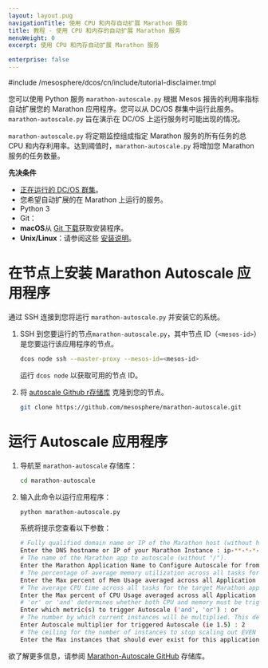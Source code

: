 ```yaml
---
layout: layout.pug
navigationTitle: 使用 CPU 和内存自动扩展 Marathon 服务
title: 教程 - 使用 CPU 和内存的自动扩展 Marathon 服务
menuWeight: 0
excerpt: 使用 CPU 和内存自动扩展 Marathon 服务

enterprise: false
---
```


<!-- This source repo for this topic is https://github.com/dcos/dcos-docs -->

#include /mesosphere/dcos/cn/include/tutorial-disclaimer.tmpl


您可以使用 Python 服务 `marathon-autoscale.py` 根据 Mesos 报告的利用率指标自动扩展您的 Marathon 应用程序。您可以从 DC/OS 群集中运行此服务。`marathon-autoscale.py` 旨在演示在 DC/OS 上运行服务时可能出现的情况。

`marathon-autoscale.py` 将定期监控组成指定 Marathon 服务的所有任务的总 CPU 和内存利用率。达到阈值时，`marathon-autoscale.py` 将增加您 Marathon 服务的任务数量。

**先决条件**

* [正在运行的 DC/OS 群集][1]。
* 您希望自动扩展的在 Marathon 上运行的服务。
* Python 3
* Git：
 * **macOS**从 [Git 下载](http://git-scm.com/download/mac)获取安装程序。
 * **Unix/Linux**：请参阅这些 [安装说明](https://git-scm.com/book/en/v2/Getting-Started-Installing-Git)。

# 在节点上安装 Marathon Autoscale 应用程序

通过 SSH 连接到您将运行 `marathon-autoscale.py` 并安装它的系统。

1. SSH 到您要运行的节点`marathon-autoscale.py`，其中节点 ID（`<mesos-id>`）是您要运行该应用程序的节点。

    ```bash
    dcos node ssh --master-proxy --mesos-id=<mesos-id>
    ```

    运行 `dcos node` 以获取可用的节点 ID。

1. 将 [autoscale Github r存储库](https://github.com/mesosphere/marathon-autoscale) 克隆到您的节点。

    ```bash
    git clone https://github.com/mesosphere/marathon-autoscale.git
    ```

# 运行 Autoscale 应用程序

1. 导航至 `marathon-autoscale` 存储库：

    ```bash
    cd marathon-autoscale
    ```

1. 输入此命令以运行应用程序：

    ```bash
    python marathon-autoscale.py
    ```

    系统将提示您查看以下参数：

    ```bash
    # Fully qualified domain name or IP of the Marathon host (without http://).
    Enter the DNS hostname or IP of your Marathon Instance : ip-**-*-*-***
    # The name of the Marathon app to autoscale (without "/").
    Enter the Marathon Application Name to Configure Autoscale for from the Marathon UI : testing
    # The percentage of average memory utilization across all tasks for the target Marathon app before scaleout is triggered.
    Enter the Max percent of Mem Usage averaged across all Application Instances to trigger Autoscale (ie. 80) : 5
    # The average CPU time across all tasks for the target Marathon app before scaleout is triggered.
    Enter the Max percent of CPU Usage averaged across all Application Instances to trigger Autoscale (ie. 80) : 5
    # 'or' or 'and' determines whether both CPU and memory must be triggered or just one or the other.
    Enter which metric(s) to trigger Autoscale ('and', 'or') : or
    # The number by which current instances will be multiplied. This determines how many instances to add during scaleout.
    Enter Autoscale multiplier for triggered Autoscale (ie 1.5) : 2
    # The ceiling for the number of instances to stop scaling out EVEN if thresholds are crossed.
    Enter the Max instances that should ever exist for this application (ie. 20) : 10
    ```

欲了解更多信息，请参阅 [Marathon-Autoscale GitHub](https://github.com/mesosphere/marathon-autoscale) 存储库。

 [1]: /mesosphere/dcos/cn/1.12/installing/
